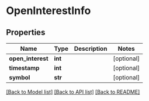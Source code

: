 # OpenInterestInfo

## Properties
Name | Type | Description | Notes
------------ | ------------- | ------------- | -------------
**open_interest** | **int** |  | [optional] 
**timestamp** | **int** |  | [optional] 
**symbol** | **str** |  | [optional] 

[[Back to Model list]](../README.md#documentation-for-models) [[Back to API list]](../README.md#documentation-for-api-endpoints) [[Back to README]](../README.md)


